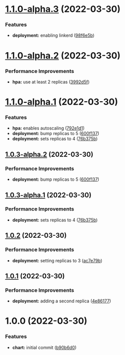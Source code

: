 # [1.1.0-alpha.3](https://github.com/kevin-benton/release-testing/compare/v1.1.0-alpha.2...v1.1.0-alpha.3) (2022-03-30)


### Features

* **deployment:** enabling linkerd ([98f6e5b](https://github.com/kevin-benton/release-testing/commit/98f6e5b5052593feb2305ce5514bbf9bff06ca89))

# [1.1.0-alpha.2](https://github.com/kevin-benton/release-testing/compare/v1.1.0-alpha.1...v1.1.0-alpha.2) (2022-03-30)


### Performance Improvements

* **hpa:** use at least 2 replicas ([3992d5f](https://github.com/kevin-benton/release-testing/commit/3992d5f4c618399fa46009947058b9816f50753d))

# [1.1.0-alpha.1](https://github.com/kevin-benton/release-testing/compare/v1.0.3-alpha.2...v1.1.0-alpha.1) (2022-03-30)


### Features

* **hpa:** enables autoscaling ([792e1d1](https://github.com/kevin-benton/release-testing/commit/792e1d1b247f9b769b2499e59571f07fdba8ab45))
* **deployment:** bump replicas to 5 ([600f137](https://github.com/kevin-benton/release-testing/commit/600f137a7f9ddc9ce5019369d00829666b6ca333))
* **deployment:** sets replicas to 4 ([76b375b](https://github.com/kevin-benton/release-testing/commit/76b375b7f5234cf1ada1f1bb86681780046588a9))

## [1.0.3-alpha.2](https://github.com/kevin-benton/release-testing/compare/v1.0.3-alpha.1...v1.0.3-alpha.2) (2022-03-30)


### Performance Improvements

* **deployment:** bump replicas to 5 ([600f137](https://github.com/kevin-benton/release-testing/commit/600f137a7f9ddc9ce5019369d00829666b6ca333))

## [1.0.3-alpha.1](https://github.com/kevin-benton/release-testing/compare/v1.0.2...v1.0.3-alpha.1) (2022-03-30)


### Performance Improvements

* **deployment:** sets replicas to 4 ([76b375b](https://github.com/kevin-benton/release-testing/commit/76b375b7f5234cf1ada1f1bb86681780046588a9))

## [1.0.2](https://github.com/kevin-benton/release-testing/compare/v1.0.1...v1.0.2) (2022-03-30)


### Performance Improvements

* **deployment:** setting replicas to 3 ([ac7e79b](https://github.com/kevin-benton/release-testing/commit/ac7e79b37cd56181596458b69542df9211395b4b))

## [1.0.1](https://github.com/kevin-benton/release-testing/compare/v1.0.0...v1.0.1) (2022-03-30)


### Performance Improvements

* **deployment:** adding a second replica ([4e86177](https://github.com/kevin-benton/release-testing/commit/4e86177fe9d6e3384371d4b6d33213bb99d3bb18))

# 1.0.0 (2022-03-30)


### Features

* **chart:** initial commit ([b90b6d0](https://github.com/kevin-benton/release-testing/commit/b90b6d0353335a893b245c786d94e969ee8836d4))
